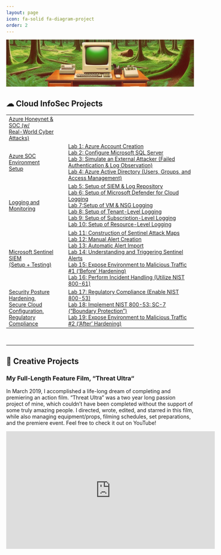 ```yaml
---
layout: page
icon: fa-solid fa-diagram-project
order: 2
---
```

![projects background](/assets/bg/em-bg10.png) 

## ☁ **Cloud InfoSec Projects**
<table class="table-name">
  <tr>
    <td>
      <a href="https://erichmair.io/posts/Azure-Honeynet-+-SOC/">Azure Honeynet & SOC (w/ <br>Real-World Cyber Attacks)</a>
    </td>
    <td></td>
  </tr>
  <tr>
    <td>
      <a href="https://erichmair.io/posts/Project-Azure-SOC-Environment-Setup/">Azure SOC Environment <br> Setup</a>
    </td>
    <td> 
      <a href="https://erichmair.io/posts/Project-Azure-SOC-Environment-Setup/#lab-1-create-azure-account-and-lab-environment">Lab 1: Azure Account Creation</a><br>
      <a href="https://erichmair.io/posts/Project-Azure-SOC-Environment-Setup/#lab-2-configure-microsoft-sql-server">Lab 2: Configure Microsoft SQL Server</a><br>
      <a href="https://erichmair.io/posts/Project-Azure-SOC-Environment-Setup/#lab-3-simulate-an-external-attacker-failed-authentication--log-observation">Lab 3: Simulate an External Attacker (Failed Authentication & Log Observation)</a><br>
      <a href="https://erichmair.io/posts/Project-Azure-SOC-Environment-Setup/#lab-4-azure-active-directory-users-groups-and-access-management">Lab 4: Azure Active Directory (Users, Groups, and Access Management)</a>
    </td>
  </tr>
  <tr>
    <td>
      <a href="https://erichmair.io/posts/Project-Logging-and-Monitoring/">Logging and Monitoring</a>
    </td>
    <td> 
      <a href="https://erichmair.io/posts/Project-Logging-and-Monitoring/#lab-5-setup-of-siem--log-repository">Lab 5: Setup of SIEM & Log Repository</a><br>
      <a href="https://erichmair.io/posts/Project-Logging-and-Monitoring/#lab-6-setup-of-microsoft-defender-for-cloud-logging">Lab 6: Setup of Microsoft Defender for Cloud Logging</a><br>
      <a href="https://erichmair.io/posts/Project-Logging-and-Monitoring/#lab-7-setup-of-vm--nsg-logging">Lab 7:Setup of VM & NSG Logging </a><br>
      <a href="https://erichmair.io/posts/Project-Logging-and-Monitoring/#lab-8-setup-of-tenant-level-logging">Lab 8: Setup of Tenant-Level Logging</a><br>
      <a href="https://erichmair.io/posts/Project-Logging-and-Monitoring/#lab-9-setup-of-subscription-level-logging">Lab 9: Setup of Subscription-Level Logging</a><br>
      <a href="https://erichmair.io/posts/Project-Logging-and-Monitoring/#lab-10-setup-of-resource-level-logging">Lab 10: Setup of Resource-Level Logging</a>
    </td>
  </tr>
  <tr>
    <td>
      <a href="https://erichmair.io/posts/Project-Microsoft-Sentinel-SIEM-(Setup-+-Testing)/">Microsoft Sentinel SIEM <br>(Setup + Testing)</a>
    </td>
    <td> 
      <a href="https://erichmair.io/posts/Project-Microsoft-Sentinel-SIEM-(Setup-+-Testing)/#lab-11-construction-of-sentinel-attack-maps">Lab 11: Construction of Sentinel Attack Maps</a><br>
      <a href="https://erichmair.io/posts/Project-Microsoft-Sentinel-SIEM-(Setup-+-Testing)/#lab-12-manual-alert-creation">Lab 12: Manual Alert Creation</a><br>
      <a href="https://erichmair.io/posts/Project-Microsoft-Sentinel-SIEM-(Setup-+-Testing)/#lab-13-automatic-alert-import">Lab 13: Automatic Alert Import</a><br>
      <a href="https://erichmair.io/posts/Project-Microsoft-Sentinel-SIEM-(Setup-+-Testing)/#lab-14-understanding-and-triggering-sentinel-alerts">Lab 14: Understanding and Triggering Sentinel Alerts</a><br>
      <a href="https://erichmair.io/posts/Project-Microsoft-Sentinel-SIEM-(Setup-+-Testing)/#lab-15-expose-environment-to-malicious-traffic-1-before-hardening">Lab 15: Expose Environment to Malicious Traffic #1 (‘Before’ Hardening)</a><br>
      <a href="https://erichmair.io/posts/Project-Microsoft-Sentinel-SIEM-(Setup-+-Testing)/#lab-16-perform-incident-handling-utilize-nist-800-61">Lab 16: Perform Incident Handling (Utilize NIST 800-61)</a>
    </td>
  </tr>
  <tr>
    <td>
      <a href="https://erichmair.io/posts/Project-Security-Posture-Hardening,-Secure-Cloud-Configuration,-Regulatory-Compliance/">Security Posture Hardening, <br>Secure Cloud Configuration, <br>Regulatory Compliance</a>
    </td>
    <td> 
      <a href="https://erichmair.io/posts/Project-Security-Posture-Hardening,-Secure-Cloud-Configuration,-Regulatory-Compliance/#lab-17-regulatory-compliance-enable-nist-800-53">Lab 17: Regulatory Compliance (Enable NIST 800-53)</a><br>
      <a href="https://erichmair.io/posts/Project-Security-Posture-Hardening,-Secure-Cloud-Configuration,-Regulatory-Compliance/#lab-18-implement-nist-800-53-sc-7-boundary-protection">Lab 18: Implement NIST 800-53: SC-7 (“Boundary Protection”)</a><br>
      <a href="https://erichmair.io/posts/Project-Security-Posture-Hardening,-Secure-Cloud-Configuration,-Regulatory-Compliance/#lab-19-expose-environment-to-malicious-traffic-2-after-hardening">Lab 19: Expose Environment to Malicious Traffic #2 (‘After’ Hardening)</a>
    </td>
  </tr>
</table>

<br>

----

## 🎨 **Creative Projects**

### My Full-Length Feature Film, “**Threat Ultra**“

In March 2019, I accomplished a life-long dream of completing and premiering an action film. “Threat Ultra” was a two year long passion project of mine, which couldn’t have been completed without the support of some truly amazing people. I directed, wrote, edited, and starred in this film, while also managing equipment/props, filming schedules, set preparations, and the premiere event. Feel free to check it out on YouTube!

<div>
  <iframe width="560" height="315" src="https://www.youtube.com/embed/aEjJ4mkrPt0?si=V9KcN17N1i2QROz3" frameborder="0" allow="accelerometer; autoplay; encrypted-media; gyroscope; picture-in-picture" allowfullscreen></iframe>
</div>
